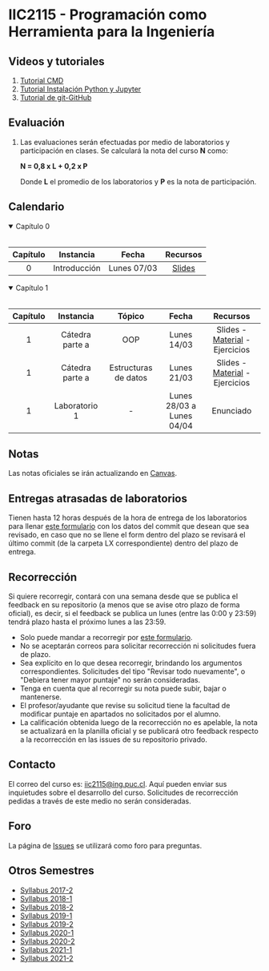 # IIC2115 - Programación como Herramienta para la Ingeniería

## Videos y tutoriales

1. [Tutorial CMD](https://www.youtube.com/watch?v=qgFmMU6Pukc) 
1. [Tutorial Instalación Python y Jupyter](https://www.youtube.com/watch?v=FxHoi_ZRV4s) 
1. [Tutorial de git-GitHub](https://youtu.be/4WTjx_Rw65A)


## Evaluación

1. Las evaluaciones serán efectuadas por medio de laboratorios y participación en clases. Se calculará la nota del curso **N** como:

    **N = 0,8 x L + 0,2 x P**

    Donde **L** el promedio de los laboratorios y **P** es la nota de participación.


## Calendario 
<details open>
<summary>Capítulo 0</summary>
<br>

| Capítulo |	Instancia  | Fecha         | Recursos |
| :-:      | :-:          | :-:           | :-:      |
| 0        | Introducción | Lunes 07/03   | [Slides](../../blob/master/Material%20de%20clases/Introducción.pdf) |
</details>


<details open>
<summary>Capítulo 1</summary>
<br>

| Capítulo |	Instancia     |Tópico                | Fecha        | Recursos |
| :-:      | :-:             | :-:                  | :-:          | :-:      |
| 1        | Cátedra parte a | OOP                  | Lunes 14/03  | Slides - [Material](../../tree/master/Material%20de%20clases/Capítulo%201/Parte%20a) - Ejercicios|
| 1        | Cátedra parte a | Estructuras de datos |Lunes 21/03  | Slides - [Material](../../tree/master/Material%20de%20clases/Capítulo%201/Parte%20b) - Ejercicios|
| 1        | Laboratorio 1   | -                    |Lunes 28/03 a Lunes 04/04 | Enunciado |
</details>

<!--
<details>
<summary>Capítulo 2</summary>
<br>
   
| Capítulo |	Instancia          | Plataforma | Fecha        | Módulo | Recursos |
| :-:      | :-:                  | :-:        | :-:          | :-:    | :-:      |
| 2        | Resumen parte a      |  Zoom      | Lunes 13/09  | 4      | [Video](https://youtu.be/-DwLCdguUwQ) - [Slides](../../blob/main/Material%20de%20clases/Capítulo%202/Parte%20a/Slides/01%20-%20Estructuras%20de%20datos%20avanzadas.pdf) - [Material](../../tree/main/Material%20de%20clases/Cap%C3%ADtulo%202/Parte%20a) |
| 2        | Taller parte a       |  Discord   | Lunes 13/09  | 5      | [Enunciado](../../blob/main/Talleres/T2a/T2a.pdf) |
| 2        | Ayudantía parte a    |  Zoom      | Jueves 16/09 | 5      | [Video](https://youtu.be/qwBlPo2TJDQ) - [Código](https://github.com/IIC2115/Syllabus/blob/main/Ayudant%C3%ADas/T2a/Ayudant%C3%ADa%20T2a.ipynb) |
| 2        | Resumen parte b      |  Zoom      | Lunes 20/09  | 4      | [Video](https://youtu.be/qcD1piX0bCg) - [Slides](../../blob/main/Material%20de%20clases/Capítulo%202/Parte%20b/Slides/01%20-%20Técnicas%20y%20Algoritmos.pdf) - [Material](../../tree/main/Material%20de%20clases/Cap%C3%ADtulo%202/Parte%20b) |
| 2        | Taller parte b       |  Discord   | Lunes 20/09  | 5      | [Enunciado](../../blob/main/Talleres/T2b/T2b.pdf) |
| 2        | Ayudantía parte b    |  Zoom      | Jueves 23/09 | 5      | [Video](https://youtu.be/7k26wATkaP4) - [Código](https://github.com/IIC2115/Syllabus/blob/main/Ayudant%C3%ADas/T2b/Ayudant%C3%ADa%20T2b.ipynb) |
| 2        | Actividad práctica   |  Discord   | Lunes 27/09  | 4-5    | [Enunciado](../../blob/main/Actividades%20Prácticas/A2/A2.pdf) |
| 2        | Lectura enunciado L1 |  Zoom      | Jueves 30/09 | 5      | [Video](https://youtu.be/HUCHMV3LwYk) - [Enunciado](../../blob/main/Laboratorios/L1/L1.pdf) |

</details>

<details>
<summary>Capítulo 3</summary>
<br>
   
| Capítulo |	Instancia          | Plataforma | Fecha        | Módulo | Recursos |
| :-:      | :-:                  | :-:        | :-:          | :-:    | :-:      |
| 3        | Resumen parte a      |  Zoom      | Lunes 04/10 | 4      | [Sesión materia](https://youtu.be/wR_o-_U7bCY) - [Sesión ejercicios](https://youtu.be/-rr-5M2Cct8)- [Slides](../../blob/main/Material%20de%20clases/Capítulo%203/Parte%20a/Slides/01%20-%20Bases%20de%20datos%20relacionales.pdf) - [Material](../../tree/main/Material%20de%20clases/Capítulo%203/Parte%20a) |
| 3        | Taller parte a       |  Discord   | Lunes 04/10  | 5      | [Enunciado](../../blob/main/Talleres/T3a/T3a.pdf) |
| 3        | Ayudantía parte a    |  Zoom      | Jueves 07/10 | 5      | [Video](https://youtu.be/O3wW2yHqaWc) - [Slides](https://github.com/IIC2115/Syllabus/blob/main/Ayudant%C3%ADas/T3a/Ayudant%C3%ADa%20T3a.pdf) - [Código](https://github.com/IIC2115/Syllabus/blob/main/Ayudant%C3%ADas/T3a/Ayudantia.ipynb) |
| 3        | Resumen parte b      |  Youtube   |              | -      | [Video](https://youtu.be/QU3c1winhzk) - [Slides](../../blob/main/Material%20de%20clases/Capítulo%203/Parte%20b/Slides/01%20-%20Consultas%20en%20SQL.pdf) - [Material](../../blob/main/Material%20de%20clases/Capítulo%203/Parte%20b/01%20-%20Consultas%20sobre%20bases%20de%20datos%20relacionales.ipynb) |
| 3        | Ejercicios parte b   |  Youtube   |              | -      | [Video](https://youtu.be/aqkHNvBtzPE) - [Código](../../tree/main/Material%20de%20clases/Capítulo%203/Parte%20b/Ejemplos) |
| 3        | Taller parte b       |  Discord   | Jueves 14/10 | 5      | [Enunciado](../../blob/main/Talleres/T3b/T3b.pdf) |
| 3        | Ayudantía parte b    |  -         |              | -      | [Código](../../blob/main/Ayudantías/T3b/T3b_pauta.ipynb) |
| -        | Semana receso        |  -         | -            | -      | - |
| 3        | Actividad práctica   |  Discord   | Lunes 25/10  | 4-5    | [Enunciado](../../blob/main/Actividades%20Prácticas/A3/A3.pdf) |
| 3        | Lectura Enunciado L2 | Zoom       | Jueves 28/10 | 5      | [Video](https://youtu.be/NSbtzwGJKE8) - [Enunciado](../../blob/main/Laboratorios/L2/L2.pdf) |

</details>

<details open>
<summary>Capítulo 4</summary>
<br>
   
| Capítulo |	Instancia          | Plataforma | Fecha        | Módulo | Recursos |
| :-:      | :-:                  | :-:        | :-:          | :-:    | :-:      |
| 4        | Resumen parte a      |  Youtube   | -            | -      | [Video](https://youtu.be/wzNrd-3q65s) - [Slides](../../blob/main/Material%20de%20clases/Capítulo%204/Parte%20a/Slides/01%20-%20Exploración%2C%20limpieza%20y%20depuración%20de%20datos.pdf) - [Material](../../tree/main/Material%20de%20clases/Capítulo%204/Parte%20a) |
| 4        | Taller parte a       |  Discord   | Jueves 04/11 | 5      | [Enunciado](../../blob/main/Talleres/T4a/T4a.pdf) |
| 4        | Ayudantía parte a    |  -         | Jueves 04/11 | 5      | [Código](../../blob/main/Ayudantías/T4a/T4a_pauta.ipynb) |
| 4        | Resumen parte b      |  Híbrida   | Lunes 08/11  | 4      | [Video resumen](https://youtu.be/jDaeLLpY7FU) - [Slides](../../blob/main/Material%20de%20clases/Capítulo%204/Parte%20b/Slides/01%20-%20Modelos%20predictivos%20con%20ML.pdf) - [Código](../../tree/main/Material%20de%20clases/Capítulo%204/Parte%20b) - [Video ejercicios](https://youtu.be/S4a-Xk354l8) |
| 4        | Taller parte b       |  Híbrida   | Lunes 08/11  | 5      | [Enunciado](../../blob/main/Talleres/T4b/T4b.pdf) |
| 4        | Ayudantía parte b    |  Zoom      | Jueves 11/11 | 5      | [Video](https://youtu.be/X82W764JsBo) - [Código](../../blob/main/Ayudantías/T4b/T4b_pauta.ipynb) |
| 4        | Actividad práctica   |  Híbrida   | Lunes 15/11  | 4-5    | [Enunciado](../../blob/main/Actividades%20Prácticas/A4/A4.pdf) |

</details>


<details open>
<summary>Capítulo 5</summary>
<br>
   
| Capítulo |	Instancia          | Plataforma | Fecha        | Módulo | Recursos |
| :-:      | :-:                  | :-:        | :-:          | :-:    | :-:      |
| 5        | Resumen parte a (hasta 1:16:04)  |  Híbrida   | Lunes 22/11            | 4      | [Video resumen](https://youtu.be/NDnJn9QxKO8) - [Slides](../../tree/main/Material%20de%20clases/Cap%C3%ADtulo%205/Parte%20a/Slides/01%20Herramientas%20Avanzadas%20de%20SIG.pdf) - [Material](../../tree/main/Material%20de%20clases/Capítulo%205/Parte%20a) - [Video ejercicios](https://youtu.be/elEgV_bKo90)|
| 5        | Taller parte a       |  Híbrida   | Lunes 22/11  | 5      | [Enunciado](../../blob/main/Talleres/T5a/T5a.pdf) |
| 5        | Ayudantía parte a    |  Zoom      | Jueves 25/11 | 5      | Código |
| 5        | Resumen parte b (1:17:04 - 1:46:33)  |  Híbrida   | Lunes 29/11            | 4      | [Video resumen](https://youtu.be/NDnJn9QxKO8) - [Material](../../tree/main/Material%20de%20clases/Capítulo%205/Parte%20b) - [Video ejercicios](https://youtu.be/d9-ZiOU6Xvc)|
| 5        | Taller parte b       |  Híbrida   | Lunes 29/11  | 5      | [Enunciado](../../blob/main/Talleres/T5b/T5b.pdf) |
| 5        | Ayudantía parte b    |  Zoom      | Jueves 02/12 | 5      | [Video](https://youtu.be/aYc4N8yvxYg) - Código |
| 5        | Actividad práctica   |  Híbrida   | Lunes 06/12  | 4-5    | Enunciado |

</details>
-->   



## Notas
Las notas oficiales se irán actualizando en [Canvas](https://cursos.canvas.uc.cl/).


## Entregas atrasadas de laboratorios
Tienen hasta 12 horas después de la hora de entrega de los laboratorios para llenar [este formulario](https://docs.google.com/forms/d/1no0BQIlv5ET1iAvhJAw8lqec1CX-VE6IQz71t4CQyr0/edit) con los datos del commit que desean que sea revisado, en caso que no se llene el form dentro del plazo se revisará el último commit (de la carpeta LX correspondiente) dentro del plazo de entrega.


## Recorrección

Si quiere recorregir, contará con una semana desde que se publica el feedback en su repositorio (a menos que se avise otro plazo de forma oficial), es decir, si el feedback se publica un lunes (entre las 0:00 y 23:59) tendrá plazo hasta el próximo lunes a las 23:59.
* Solo puede mandar a recorregir por [este formulario](https://docs.google.com/forms/d/1i1peDx2b5F5CyQd5SGgA2eaBBxkE0_3KXkbeJtPdbJg).
* No se aceptarán correos para solicitar recorrección ni solicitudes fuera de plazo.
* Sea explícito en lo que desea recorregir, brindando los argumentos correspondientes. Solicitudes del tipo "Revisar todo nuevamente", o "Debiera tener mayor puntaje" no serán consideradas.
* Tenga en cuenta que al recorregir su nota puede subir, bajar o mantenerse.
* El profesor/ayudante que revise su solicitud tiene la facultad de modificar puntaje en apartados no solicitados por el alumno. 
* La calificación obtenida luego de la recorrección no es apelable, la nota se actualizará en la planilla oficial y se publicará otro feedback respecto a la recorrección en las issues de su repositorio privado.

## Contacto

El correo del curso es: iic2115@ing.puc.cl. Aquí pueden enviar sus inquietudes sobre el desarrollo del curso. Solicitudes de recorrección pedidas a través de este medio no serán consideradas.

## Foro

La página de [Issues](../../issues) se utilizará como foro para preguntas.

## Otros Semestres

* [Syllabus 2017-2](https://github.com/IIC2115/Syllabus-2017-2)
* [Syllabus 2018-1](https://github.com/IIC2115/Syllabus-2018-1)
* [Syllabus 2018-2](https://github.com/IIC2115/Syllabus-2018-2)
* [Syllabus 2019-1](https://github.com/IIC2115/Syllabus-2019-1)
* [Syllabus 2019-2](https://github.com/IIC2115/Syllabus-2019-2)
* [Syllabus 2020-1](https://github.com/IIC2115/Syllabus-2020-1)
* [Syllabus 2020-2](https://github.com/IIC2115/Syllabus-2020-2)
* [Syllabus 2021-1](https://github.com/IIC2115/Syllabus-2021-1)
* [Syllabus 2021-2](https://github.com/IIC2115/Syllabus-2021-2)
